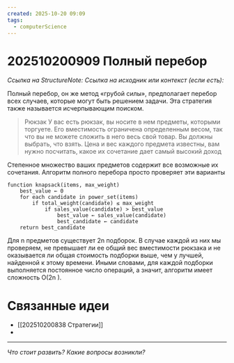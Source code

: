 ```yaml
---
created: 2025-10-20 09:09
tags:
  - computerScience
---
```

# 202510200909 Полный перебор

*Ссылка на StructureNote:*
*Ссылка на исходник или контекст (если есть):* 

Полный перебор, он же метод «грубой силы», предполагает перебор всех случаев, которые могут быть решением задачи. Эта стратегия также называется исчерпывающим поиском.

>Рюкзак У вас есть рюкзак, вы носите в нем предметы, которыми торгуете. Его вместимость ограничена определенным весом, так что вы не можете сложить в него весь свой товар. Вы должны выбрать, что взять. Цена и вес каждого предмета известны, вам нужно посчитать, какое их сочетание дает самый высокий доход

Степенное множество ваших предметов содержит все возможные их сочетания. Алгоритм полного перебора просто проверяет эти варианты

```
function knapsack(items, max_weight)
    best_value ← 0
    for each candidate in power_set(items)
        if total_weight(candidate) ≤ max_weight
            if sales_value(candidate) > best_value
                best_value ← sales_value(candidate)
                best_candidate ← candidate
    return best_candidate
```
Для n предметов существует 2n подборок. В случае каждой из них мы проверяем, не превышает ли ее общий вес вместимости рюкзака и не оказывается ли общая стоимость подборки выше, чем у лучшей, найденной к этому времени. Иными словами, для каждой подборки выполняется постоянное число операций, а значит, алгоритм имеет сложность O(2n ).
# Связанные идеи

- [[202510200838 Стратегии]]
- 
---

*Что стоит развить? Какие вопросы возникли?*
